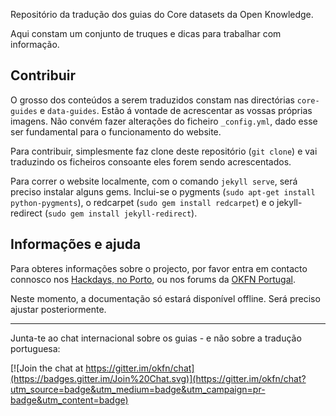 Repositório da tradução dos guias do Core datasets da Open Knowledge.

Aqui constam um conjunto de truques e dicas para trabalhar com informação.


## Contribuir

O grosso dos conteúdos a serem traduzidos constam nas directórias `core-guides` e `data-guides`. Estão á vontade de acrescentar as vossas próprias imagens. Não convém fazer alterações do ficheiro `_config.yml`, dado esse ser fundamental para o funcionamento do website.

Para contribuir, simplesmente faz clone deste repositório (`git clone`) e vai traduzindo os ficheiros consoante eles forem sendo acrescentados.

Para correr o website localmente, com o comando `jekyll serve`, será preciso instalar alguns gems. Inclui-se o pygments (`sudo apt-get install python-pygments`), o redcarpet (`sudo gem install redcarpet`) e o jekyll-redirect (`sudo gem install jekyll-redirect`).

## Informações e ajuda

Para obteres informações sobre o projecto, por favor entra em contacto connosco nos [Hackdays, no Porto](http://datewithdata.pt/), ou nos forums da [OKFN Portugal](https://discuss.okfn.org/c/local-groups/okpt).

Neste momento, a documentação só estará disponível offline. Será preciso ajustar posteriormente.



------ 

Junta-te ao chat internacional sobre os guias - e não sobre a tradução portuguesa:

[![Join the chat at https://gitter.im/okfn/chat](https://badges.gitter.im/Join%20Chat.svg)](https://gitter.im/okfn/chat?utm_source=badge&utm_medium=badge&utm_campaign=pr-badge&utm_content=badge)
